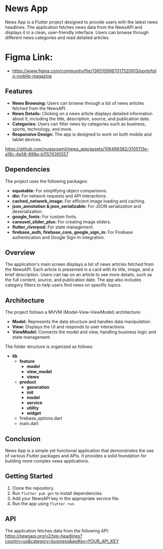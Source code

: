 # News App

News App is a Flutter project designed to provide users with the latest news headlines. The application fetches news data from the NewsAPI and displays it in a clean, user-friendly interface. Users can browse through different news categories and read detailed articles.

# Figma Link: 
- https://www.figma.com/community/file/1365109967017520913/portofolio-mobile-magazine

## Features

- **News Browsing:** Users can browse through a list of news articles fetched from the NewsAPI.
- **News Details:** Clicking on a news article displays detailed information about it, including the title, description, source, and publication date.
- **Categories:** Users can filter news by categories such as business, sports, technology, and more.
- **Responsive Design:** The app is designed to work on both mobile and tablet devices.

https://github.com/nugaysamil/news_app/assets/106466382/3105113e-a18c-4e58-899a-b115743f0557

## Dependencies

The project uses the following packages:

- **equatable:** For simplifying object comparisons.
- **dio:** For network requests and API interactions.
- **cached_network_image:** For efficient image loading and caching.
- **json_annotation & json_serializable:** For JSON serialization and deserialization.
- **google_fonts:** For custom fonts.
- **carousel_slider_plus:** For creating image sliders.
- **flutter_riverpod:** For state management.
- **firebase_auth, firebase_core, google_sign_in:** For Firebase authentication and Google Sign-In integration.

## Overview

The application's main screen displays a list of news articles fetched from the NewsAPI. Each article is presented in a card with its title, image, and a brief description. Users can tap on an article to see more details, such as the full content, source, and publication date. The app also includes category filters to help users find news on specific topics.

## Architecture

The project follows a MVVM (Model-View-ViewModel) architecture:

- **Model:** Represents the data structure and handles data manipulation.
- **View:** Displays the UI and responds to user interactions.
- **ViewModel:** Connects the model and view, handling business logic and state management.

The folder structure is organized as follows:

- **lib**
  - **feature**
    - **model**
    - **view_model**
    - **views**
  - **product**
    - **generation**
    - **init**
    - **model**
    - **service**
    - **utility**
    - **widget**
  - firebase_options.dart
  - main.dart

## Conclusion

News App is a simple yet functional application that demonstrates the use of various Flutter packages and APIs. It provides a solid foundation for building more complex news applications.

## Getting Started

1. Clone the repository.
2. Run `flutter pub get` to install dependencies.
3. Add your NewsAPI key in the appropriate service file.
4. Run the app using `flutter run`.

## API

The application fetches data from the following API: https://newsapi.org/v2/top-headlines?country=us&category=business&apiKey=YOUR_API_KEY

